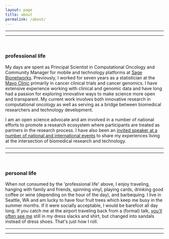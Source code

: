 ```yaml
---
layout: page
title: about
permalink: /about/
---
```


***
***
<br>

### professional life
My days are spent as Principal Scientist in Computational Oncology and Community Manager for mobile and technology platforms at [Sage Bionetworks](http://www.sagebase.org). Previously, I worked for seven years as a statistician at the [Mayo Clinic](http://www.mayoclinic.org/) primarily in cancer clinical trials and cancer genomics. I have extensive experience working with clinical and genomic data and have long had a passion for exploring innovative ways to make science more open and transparent. My current work involves both innovative research in computational oncology as well as serving as a bridge between biomedical researchers and technology development.

I am an open science advocate and am involved in a number of national efforts to promote a research ecosystem where participants are treated as partners in the research process. I have also been an [invited speaker at a number of national and international events](/presentations) to share my experiences living at the intersection of biomedical research and technology.

***
***
<br>

### personal life
When not consumed by the 'professional life' above, I enjoy traveling, hanging with family and friends, spinning vinyl, playing cards, drinking good coffee or wine (depending on the hour of the day), and barbequing. I live in Seattle, WA and am lucky to have four fruit trees which keep me busy in the summer months. If it were socially acceptable, I would be barefoot all day long. If you catch me at the airport traveling back from a (formal) talk, [you'll often see me](/images/travelSandals-small.jpg) still in my dress slacks and shirt, but changed into sandals instead of dress shoes. That's just how I roll.

***
***
